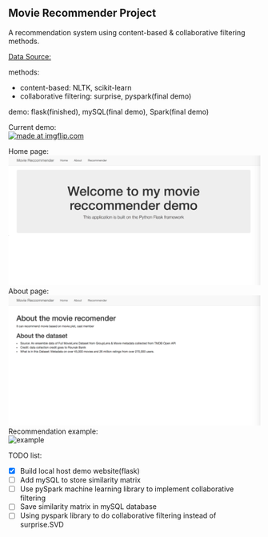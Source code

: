 ## Movie Recommender Project  
A  recommendation system using content-based & collaborative filtering methods.  

[Data Source:](https://www.kaggle.com/rounakbanik/the-movies-dataset/data)

methods: 
* content-based: NLTK, scikit-learn
* collaborative filtering: surprise, pyspark(final demo)

demo: flask(finished), mySQL(final demo), Spark(final demo)

Current demo:  
<a href="https://imgflip.com/gif/29c5az"><img src="https://i.imgflip.com/29c5az.gif" title="made at imgflip.com"/></a>  
  
Home page:  
![home page](output/HomePage.png)  
About page:  
![about](output/about.png)  
Recommendation example:  
![example](output/output.png)


TODO list:   
* [x] Build local host demo website(flask)  
* [ ] Add mySQL to store similarity matrix 
* [ ] Use pySpark machine learning library to implement collaborative filtering  
* [ ] Save similarity matrix in mySQL database  
* [ ] Using pyspark library to do collaborative filtering instead of surprise.SVD
